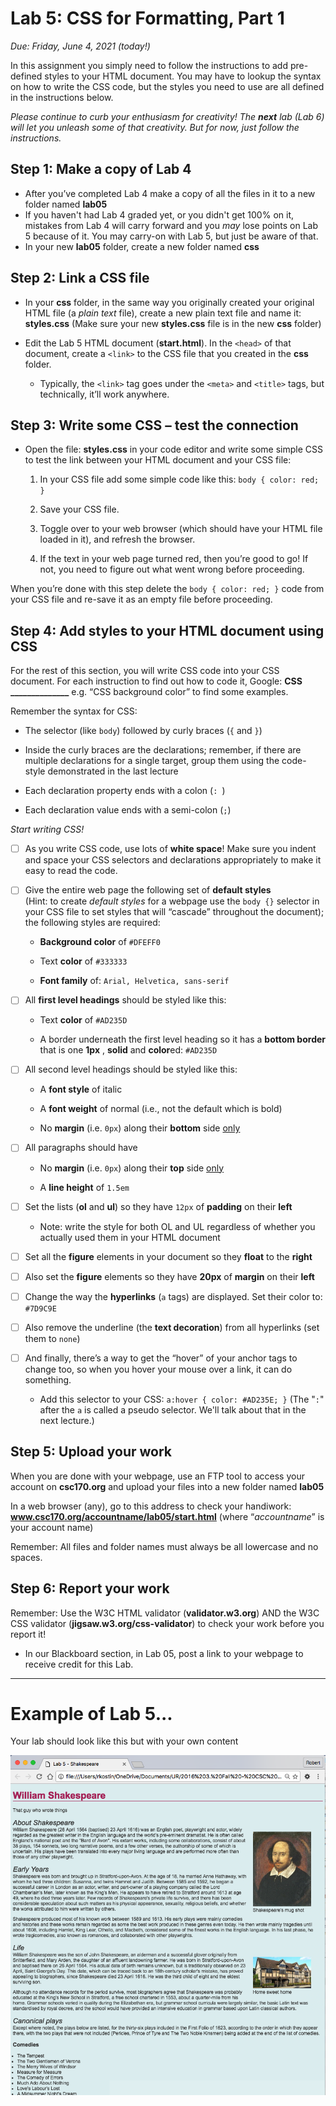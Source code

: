 # Lab 5: CSS for Formatting, Part 1

*Due: Friday, June 4, 2021 (today!)*

In this assignment you simply need to follow the instructions to add pre-defined styles to your HTML document.  You may have to lookup the syntax on how to write the CSS code, but the styles you need to use are all defined in the instructions below.

*Please continue to curb your enthusiasm for creativity!  The **next** lab (Lab 6) will let you unleash some of that creativity. But for now, just follow the instructions.*

## Step 1: Make a copy of Lab 4

- After you’ve completed Lab 4 make a copy of all the files in it to a new folder named **lab05**
- If you haven't had Lab 4 graded yet, or you didn't get 100% on it, mistakes from Lab 4 will carry forward and you *may* lose points on Lab 5 because of it.  You may carry-on with Lab 5, but just be aware of that.
- In your new **lab05** folder, create a new folder named **css**

## Step 2: Link a CSS file

- In your **css** folder, in the same way you originally created your original HTML file (a *plain text* file), create a new plain text file and name it: **styles.css** (Make sure your new **styles.css** file is in the new **css** folder)

- Edit the Lab 5 HTML document (**start.html**). In the `<head>` of that document, create a `<link>` to the CSS file that you created in the **css** folder. 
  - Typically, the `<link>` tag goes under the `<meta>` and `<title>` tags, but technically, it’ll work anywhere.

## Step 3: Write some CSS – test the connection

- Open the file: **styles.css** in your code editor and write some simple CSS to test the link between your HTML document and your CSS file:

  1. In your CSS file add some simple code like this: `body { color: red; }`

  2. Save your CSS file.

  3. Toggle over to your web browser (which should have your HTML file loaded in it), and refresh the browser.

  4. If the text in your web page turned red, then you’re good to go! If not, you need to figure out what went wrong before proceeding.

When you’re done with this step delete the `body { color: red; }` code from your CSS file and re-save it as an empty file before proceeding.

## Step 4: Add styles to your HTML document using CSS

For the rest of this section, you will write CSS code into your CSS document.
For each instruction to find out how to code it, Google: **CSS ______________**  e.g. “CSS background color” to find some examples.

Remember the syntax for CSS:

- The selector (like `body`) followed by curly braces (`{` and `}`)

- Inside the curly braces are the declarations; remember, if there are multiple declarations for a single target, group them using the code-style demonstrated in the last lecture

- Each declaration property ends with a colon (`: `)

- Each declaration value ends with a semi-colon (`;`)

*Start writing CSS!*

- [ ] As you write CSS code, use lots of **white space**! Make sure you indent and space your CSS selectors and declarations appropriately to make it easy to read the code.
- [ ] Give the entire web page the following set of **default styles**<br> (Hint: to create *default styles* for a webpage use the `body {}` selector in your CSS file to set styles that will “cascade” throughout the document); the following styles are required:

  - **Background color** of `#DFEFF0` 

  - Text **color** of `#333333` 

  - **Font family** of: `Arial, Helvetica, sans-serif`
- [ ] All **first level headings** should be styled like this: 

  - Text **color** of `#AD235D`

  - A border underneath the first level heading so it has a **bottom border** that is one **1px** , **solid** and **color**ed: `#AD235D`
- [ ] All second level headings should be styled like this:

  - A **font style** of italic

  - A **font weight** of normal (i.e., not the default which is bold)

  - No **margin** (i.e. `0px`) along their **bottom** side <u>only</u>
- [ ] All paragraphs should have

  - No **margin** (i.e. `0px`) along their **top** side <u>only</u>

  - A **line height** of `1.5em`
- [ ] Set the lists (**ol** and **ul**) so they have `12px` of **padding** on their **left**
  - Note: write the style for both OL and UL regardless of whether you actually used them in your HTML document
- [ ] Set all the **figure** elements in your document so they **float** to the **right**
- [ ] Also set the **figure** elements so they have **20px** of **margin** on their **left**
- [ ] Change the way the **hyperlinks** (`a` tags) are displayed. Set their color to: `#7D9C9E`
- [ ] Also remove the underline (the **text decoration**) from all hyperlinks (set them to `none`)
- [ ] And finally, there’s a way to get the “hover” of your anchor tags to change too, so when you hover your mouse over a link, it can do something.

  - Add this selector to your CSS:
     `a:hover { color: #AD235E; }`
     (The "`:`" after the `a` is called a pseudo selector. We'll talk about that in the next lecture.)

## Step 5: Upload your work

When you are done with your webpage, use an FTP tool to access your account on **csc170.org** and upload your files into a new folder named **lab05**

In a web browser (any), go to this address to check your handiwork:  
**www.csc170.org/accountname/lab05/start.html** (where “*accountname*” is your account name)

Remember: All files and folder names must always be all lowercase and no spaces.

## Step 6: Report your work

Remember: Use the W3C HTML validator (**validator.w3.org**) AND the W3C CSS validator (**jigsaw.w3.org/css-validator**) to check your work before you report it!

- In our Blackboard section, in Lab 05, post a link to your webpage to receive credit for this Lab.

<hr>

# Example of Lab 5...

Your lab should look like this but with your own content

![screen shot](media/figure1.png)